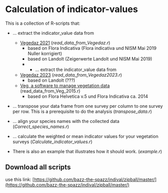 # Calculation of indicator-values

This is a collection of R-scripts that:
- ... extract the indicator_value data from
    - [Vegedaz 2021](https://www.wsl.ch/en/services-und-produkte/software-websites-und-apps/vegedaz.html) (*read_data_from_Vegedaz.r*)
      - based on Flora Indicativa (Flora indicativa und NISM Mai 2019 Nuller korrigiert)
      - based on Landolt (Zeigerwerte Landolt und NISM Mai 2019)
      - - ... extract the indicator_value data from
    - [Vegedaz 2023](https://www.wsl.ch/en/services-und-produkte/software-websites-und-apps/vegedaz.html) (*read_data_from_Vegedaz2023.r*)
      - based on Landolt (???)
    - [Veg, a software to manage vegetation data](https://www.maerki.com/maerki_informatik/veg/index.html)  (read_data_from_Veg_2015.r)
      - based on Flora Helvetica v.5 und Flora Indicativa	ca. 2014
- ... transpose your data frame from one survey per column to one survey per row. This is a prerequisite to do the analysis (*transpose_data.r*)
- ... align your species names with the collected data (*Correct_species_names.r*)
- ... calculate the weighted or mean indicator values for your vegetation surveys (*Calculate_indicator_values.r*)

- There is also an example that illustrates how it should work. (*example.r*)

## Download all scripts

use this link: [https://github.com/bazz-the-spazz/indival/zipball/master/](https://github.com/bazz-the-spazz/indival/zipball/master/)
